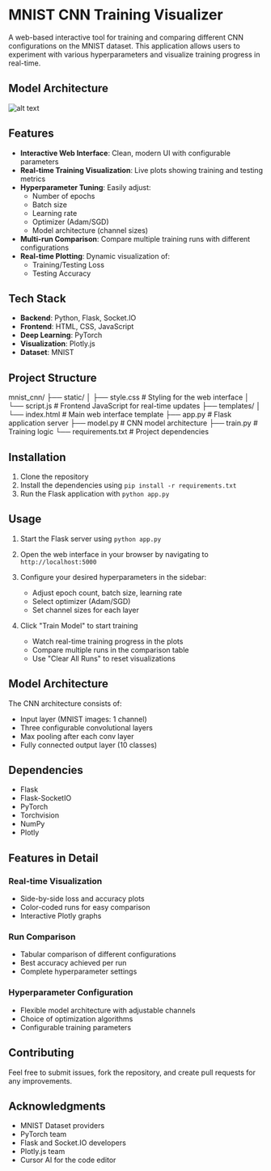 # MNIST CNN Training Visualizer

A web-based interactive tool for training and comparing different CNN configurations on the MNIST dataset. This application allows users to experiment with various hyperparameters and visualize training progress in real-time.

## Model Architecture
![alt text](model.png)  

## Features

- **Interactive Web Interface**: Clean, modern UI with configurable parameters
- **Real-time Training Visualization**: Live plots showing training and testing metrics
- **Hyperparameter Tuning**: Easily adjust:
  - Number of epochs
  - Batch size
  - Learning rate
  - Optimizer (Adam/SGD)
  - Model architecture (channel sizes)
- **Multi-run Comparison**: Compare multiple training runs with different configurations
- **Real-time Plotting**: Dynamic visualization of:
  - Training/Testing Loss
  - Testing Accuracy

## Tech Stack

- **Backend**: Python, Flask, Socket.IO
- **Frontend**: HTML, CSS, JavaScript
- **Deep Learning**: PyTorch
- **Visualization**: Plotly.js
- **Dataset**: MNIST

## Project Structure

mnist_cnn/
├── static/
│ ├── style.css # Styling for the web interface
│ └── script.js # Frontend JavaScript for real-time updates
├── templates/
│ └── index.html # Main web interface template
├── app.py # Flask application server
├── model.py # CNN model architecture
├── train.py # Training logic
└── requirements.txt # Project dependencies

## Installation
1. Clone the repository
2. Install the dependencies using `pip install -r requirements.txt`
3. Run the Flask application with `python app.py`   

## Usage
1. Start the Flask server using `python app.py`
2. Open the web interface in your browser by navigating to `http://localhost:5000`
3. Configure your desired hyperparameters in the sidebar:
   - Adjust epoch count, batch size, learning rate
   - Select optimizer (Adam/SGD)
   - Set channel sizes for each layer

4. Click "Train Model" to start training
   - Watch real-time training progress in the plots
   - Compare multiple runs in the comparison table
   - Use "Clear All Runs" to reset visualizations

## Model Architecture

The CNN architecture consists of:
- Input layer (MNIST images: 1 channel)
- Three configurable convolutional layers
- Max pooling after each conv layer
- Fully connected output layer (10 classes)

## Dependencies

- Flask
- Flask-SocketIO
- PyTorch
- Torchvision
- NumPy
- Plotly

## Features in Detail

### Real-time Visualization
- Side-by-side loss and accuracy plots
- Color-coded runs for easy comparison
- Interactive Plotly graphs

### Run Comparison
- Tabular comparison of different configurations
- Best accuracy achieved per run
- Complete hyperparameter settings

### Hyperparameter Configuration
- Flexible model architecture with adjustable channels
- Choice of optimization algorithms
- Configurable training parameters

## Contributing

Feel free to submit issues, fork the repository, and create pull requests for any improvements.


## Acknowledgments

- MNIST Dataset providers
- PyTorch team
- Flask and Socket.IO developers
- Plotly.js team
- Cursor AI for the code editor


